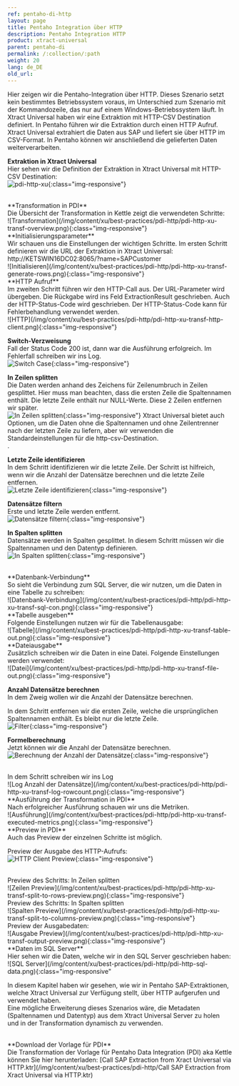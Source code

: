 ```yaml
---
ref: pentaho-di-http
layout: page
title: Pentaho Integration über HTTP
description: Pentaho Integration HTTP
product: xtract-universal
parent: pentaho-di
permalink: /:collection/:path
weight: 20
lang: de_DE
old_url: 
---
```


Hier zeigen wir die Pentaho-Integration über HTTP.
Dieses Szenario setzt kein bestimmtes Betriebssystem voraus, im Unterschied zum Szenario mit der Kommandozeile, das nur auf einem Windows-Betriebssystem läuft.
In Xtract Universal haben wir eine Extraktion mit HTTP-CSV Destination definiert. 
In Pentaho führen wir die Extraktion durch einen HTTP Aufruf. 
Xtract Universal extrahiert die Daten aus SAP und liefert sie über HTTP im CSV-Format.
In Pentaho können wir anschließend die gelieferten Daten weiterverarbeiten.

**Extraktion in Xtract Universal**<br>
Hier sehen wir die Definition der Extraktion in Xtract Universal mit HTTP-CSV Destination:<br>
![pdi-http-xu](/img/content/xu/best-practices/pdi-http/pdi-http-xu.png){:class="img-responsive"}

<br>
**Transformation in PDI**<br>
Die Übersicht der Transformation in Kettle zeigt die verwendeten Schritte:<br>
![Transformation](/img/content/xu/best-practices/pdi-http/pdi-http-xu-transf-overview.png){:class="img-responsive"}

<br>
**Initialisierungsparameter**<br>
Wir schauen uns die Einstellungen der wichtigen Schritte.
Im ersten Schritt definieren wir die URL der Extraktion in Xtract Universal: http://KETSWIN16DC02:8065/?name=SAPCustomer
<br>
![Initialisieren](/img/content/xu/best-practices/pdi-http/pdi-http-xu-transf-generate-rows.png){:class="img-responsive"}


<br>
**HTTP Aufruf**<br>
Im zweiten Schritt führen wir den HTTP-Call aus. Der URL-Parameter wird übergeben. 
Die Rückgabe wird ins Feld ExtractionResult geschrieben. Auch der HTTP-Status-Code wird geschrieben.
Der HTTP-Status-Code kann für Fehlerbehandlung verwendet werden. <br>
![HTTP](/img/content/xu/best-practices/pdi-http/pdi-http-xu-transf-http-client.png){:class="img-responsive"}


**Switch-Verzweisung**<br>
Fall der Status Code 200 ist, dann war die Ausführung erfolgreich. Im Fehlerfall schreiben wir ins Log.<br>
![Switch Case](/img/content/xu/best-practices/pdi-http/pdi-http-xu-transf-switch.png){:class="img-responsive"}

**In Zeilen splitten**<br>
Die Daten werden anhand des Zeichens für Zeilenumbruch in Zeilen gesplittet. 
Hier muss man beachten, dass die ersten Zeile die Spaltennamen enthält. Die letzte Zeile enthält nur NULL-Werte.
Diese 2 Zeilen entfernen wir später.<br>
![In Zeilen splitten](/img/content/xu/best-practices/pdi-http/pdi-http-xu-transf-split-to-rows.png){:class="img-responsive"}
Xtract Universal bietet auch Optionen, um die Daten ohne die Spaltennamen und ohne Zeilentrenner nach der letzten Zeile zu liefern, aber wir verwenden die Standardeinstellungen für die http-csv-Destination.<br>.



**Letzte Zeile identifizieren**<br>
In dem Schritt identifizieren wir die letzte Zeile. Der Schritt ist hilfreich, wenn wir die Anzahl der Datensätze berechnen und die letzte Zeile entfernen.<br> 
![Letzte Zeile identifizieren](/img/content/xu/best-practices/pdi-http/pdi-http-xu-transf-last-row.png){:class="img-responsive"}

**Datensätze filtern**<br>
Erste und letzte Zeile werden entfernt.<br>
![Datensätze filtern](/img/content/xu/best-practices/pdi-http/pdi-http-xu-transf-filter-rows.png){:class="img-responsive"}


**In Spalten splitten**<br>
Datensätze werden in Spalten gesplittet. In diesem Schritt müssen wir die Spaltennamen und den Datentyp definieren.<br>
![In Spalten splitten](/img/content/xu/best-practices/pdi-http/pdi-http-xu-transf-split-to-columns.png){:class="img-responsive"}

<br>
**Datenbank-Verbindung**<br>
So sieht die Verbindung zum SQL Server, die wir nutzen, um die Daten in eine Tabelle zu schreiben:<br>
![Datenbank-Verbindung](/img/content/xu/best-practices/pdi-http/pdi-http-xu-transf-sql-con.png){:class="img-responsive"}

<br>
**Tabelle ausgeben**<br>
Folgende Einstellungen nutzen wir für die Tabellenausgabe:<br>
![Tabelle](/img/content/xu/best-practices/pdi-http/pdi-http-xu-transf-table-out.png){:class="img-responsive"}

<br>
**Dateiausgabe**<br>
Zusätzlich schreiben wir die Daten in eine Datei. Folgende Einstellungen werden verwendet:<br>
![Datei](/img/content/xu/best-practices/pdi-http/pdi-http-xu-transf-file-out.png){:class="img-responsive"}

**Anzahl Datensätze berechnen**<br>
In dem Zweig wollen wir die Anzahl der Datensätze berechnen. 

In dem Schritt entfernen wir die ersten Zeile, welche die ursprünglichen Spaltennamen enthält. Es bleibt nur die letzte Zeile.<br> 
![Filter](/img/content/xu/best-practices/pdi-http/pdi-http-xu-transf-filter-rows-02.png){:class="img-responsive"}

**Formelberechnung**<br>
Jetzt können wir die Anzahl der Datensätze berechnen.<br>
![Berechnung der Anzahl der Datensätze](/img/content/xu/best-practices/pdi-http/pdi-http-xu-transf-formula-rowcount.png){:class="img-responsive"}

<br>
In dem Schritt schreiben wir ins Log<br>
![Log Anzahl der Datensätze](/img/content/xu/best-practices/pdi-http/pdi-http-xu-transf-log-rowcount.png){:class="img-responsive"}


<br>
**Ausführung der Transformation in PDI**<br>
Nach erfolgreicher Ausführung schauen wir uns die Metriken.<br>
![Ausführung](/img/content/xu/best-practices/pdi-http/pdi-http-xu-transf-executed-metrics.png){:class="img-responsive"}

<br>
**Preview in PDI**<br>
Auch das Preview der einzelnen Schritte ist möglich.<br> 

Preview der Ausgabe des HTTP-Aufrufs:<br>
![HTTP Client Preview](/img/content/xu/best-practices/pdi-http/pdi-http-xu-transf-http-client-preview.png){:class="img-responsive"}

<br>
Preview des Schritts: In Zeilen splitten<br>
![Zeilen Preview](/img/content/xu/best-practices/pdi-http/pdi-http-xu-transf-split-to-rows-preview.png){:class="img-responsive"}

<br>
Preview des Schritts: In Spalten splitten<br>
![Spalten Preview](/img/content/xu/best-practices/pdi-http/pdi-http-xu-transf-split-to-columns-preview.png){:class="img-responsive"}

<br>
Preview der Ausgabedaten:<br>
![Ausgabe Preview](/img/content/xu/best-practices/pdi-http/pdi-http-xu-transf-output-preview.png){:class="img-responsive"}

<br>
**Daten im SQL Server**<br>
Hier sehen wir die Daten, welche wir in den SQL Server geschrieben haben:<br> 
![SQL Server](/img/content/xu/best-practices/pdi-http/pdi-http-sql-data.png){:class="img-responsive"
<br>

In diesem Kapitel haben wir gesehen, wie wir in Pentaho SAP-Extraktionen, welche Xtract Universal zur Verfügung stellt, über HTTP aufgerufen und verwendet haben.<br>
Eine mögliche Erweiterung dieses Szenarios wäre, die Metadaten (Spaltennamen und Datentyp) aus dem Xtract Universal Server zu holen und in der Transformation dynamisch zu verwenden.<br>

<br>
**Download der Vorlage für PDI**<br>
Die Transformation der Vorlage für Pentaho Data Integration (PDI) aka Kettle können Sie hier herunterladen:
[Call SAP Extraction from Xract Universal via HTTP.ktr](/img/content/xu/best-practices/pdi-http/Call SAP Extraction from Xract Universal via HTTP.ktr)